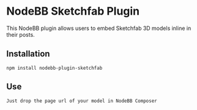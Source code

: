 # NodeBB Sketchfab Plugin

This NodeBB plugin allows users to embed Sketchfab 3D models inline in their posts.

## Installation

    npm install nodebb-plugin-sketchfab

## Use

    Just drop the page url of your model in NodeBB Composer
